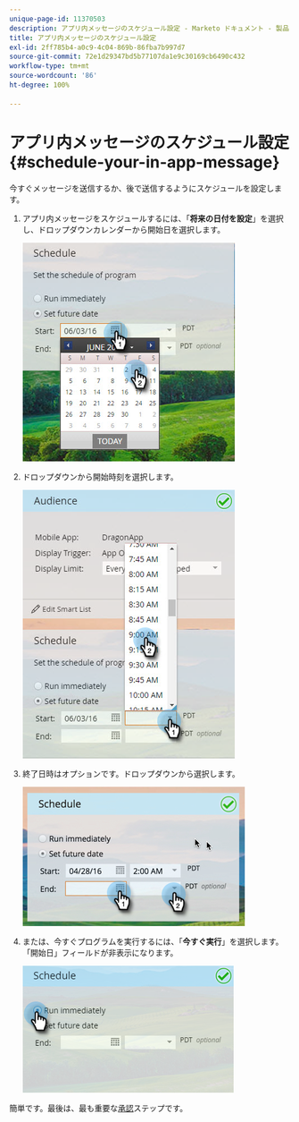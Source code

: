 ```yaml
---
unique-page-id: 11370503
description: アプリ内メッセージのスケジュール設定 - Marketo ドキュメント - 製品ドキュメント
title: アプリ内メッセージのスケジュール設定
exl-id: 2ff785b4-a0c9-4c04-869b-86fba7b997d7
source-git-commit: 72e1d29347bd5b77107da1e9c30169cb6490c432
workflow-type: tm+mt
source-wordcount: '86'
ht-degree: 100%

---
```


# アプリ内メッセージのスケジュール設定 {#schedule-your-in-app-message}

今すぐメッセージを送信するか、後で送信するようにスケジュールを設定します。

1. アプリ内メッセージをスケジュールするには、「**将来の日付を設定**」を選択し、ドロップダウンカレンダーから開始日を選択します。

   ![](assets/schedule-your-in-app-message-1.png)

1. ドロップダウンから開始時刻を選択します。

   ![](assets/schedule-your-in-app-message-2.png)

1. 終了日時はオプションです。ドロップダウンから選択します。

   ![](assets/schedule-your-in-app-message-3.png)

1. または、今すぐプログラムを実行するには、「**今すぐ実行**」を選択します。「開始日」フィールドが非表示になります。

   ![](assets/schedule-your-in-app-message-4.png)

簡単です。最後は、最も重要な[承認](/help/marketo/product-docs/mobile-marketing/in-app-messages/sending-your-in-app-message/approve-your-in-app-message.md)ステップです。
